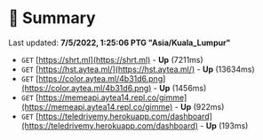 # 📖 Summary
Last updated: **7/5/2022, 1:25:06 PTG "Asia/Kuala_Lumpur"**

- `GET` [https://shrt.ml](https://shrt.ml) - **Up** (7211ms)
- `GET` [https://hst.aytea.ml/](https://hst.aytea.ml/) - **Up** (13634ms)
- `GET` [https://color.aytea.ml/4b31d6.png](https://color.aytea.ml/4b31d6.png) - **Up** (1456ms)
- `GET` [https://memeapi.aytea14.repl.co/gimme](https://memeapi.aytea14.repl.co/gimme) - **Up** (922ms)
- `GET` [https://teledrivemy.herokuapp.com/dashboard](https://teledrivemy.herokuapp.com/dashboard) - **Up** (193ms)
